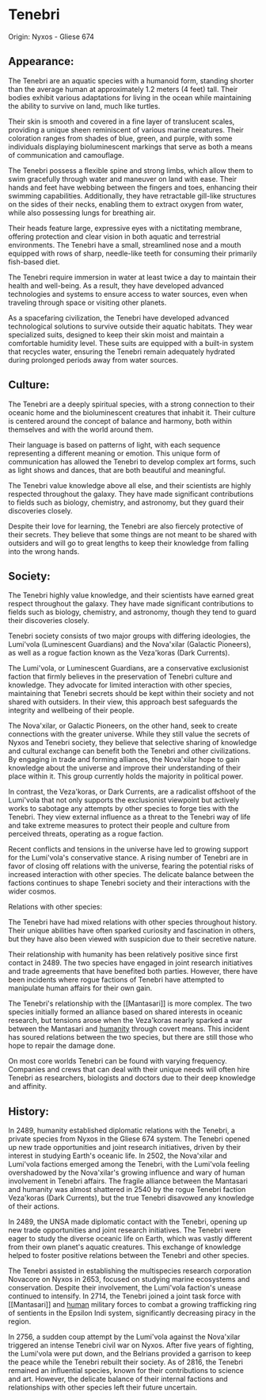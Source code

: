# Tenebri

Origin:
Nyxos - Gliese 674

## Appearance:

The Tenebri are an aquatic species with a humanoid form, standing shorter than the average human at approximately 1.2 meters (4 feet) tall. Their bodies exhibit various adaptations for living in the ocean while maintaining the ability to survive on land, much like turtles.

Their skin is smooth and covered in a fine layer of translucent scales, providing a unique sheen reminiscent of various marine creatures. Their coloration ranges from shades of blue, green, and purple, with some individuals displaying bioluminescent markings that serve as both a means of communication and camouflage.

The Tenebri possess a flexible spine and strong limbs, which allow them to swim gracefully through water and maneuver on land with ease. Their hands and feet have webbing between the fingers and toes, enhancing their swimming capabilities. Additionally, they have retractable gill-like structures on the sides of their necks, enabling them to extract oxygen from water, while also possessing lungs for breathing air.

Their heads feature large, expressive eyes with a nictitating membrane, offering protection and clear vision in both aquatic and terrestrial environments. The Tenebri have a small, streamlined nose and a mouth equipped with rows of sharp, needle-like teeth for consuming their primarily fish-based diet.

The Tenebri require immersion in water at least twice a day to maintain their health and well-being. As a result, they have developed advanced technologies and systems to ensure access to water sources, even when traveling through space or visiting other planets.

As a spacefaring civilization, the Tenebri have developed advanced technological solutions to survive outside their aquatic habitats. They wear specialized suits, designed to keep their skin moist and maintain a comfortable humidity level. These suits are equipped with a built-in system that recycles water, ensuring the Tenebri remain adequately hydrated during prolonged periods away from water sources.

## Culture:

The Tenebri are a deeply spiritual species, with a strong connection to their oceanic home and the bioluminescent creatures that inhabit it. Their culture is centered around the concept of balance and harmony, both within themselves and with the world around them.

Their language is based on patterns of light, with each sequence representing a different meaning or emotion. This unique form of communication has allowed the Tenebri to develop complex art forms, such as light shows and dances, that are both beautiful and meaningful.

The Tenebri value knowledge above all else, and their scientists are highly respected throughout the galaxy. They have made significant contributions to fields such as biology, chemistry, and astronomy, but they guard their discoveries closely.

Despite their love for learning, the Tenebri are also fiercely protective of their secrets. They believe that some things are not meant to be shared with outsiders and will go to great lengths to keep their knowledge from falling into the wrong hands.

## Society:

The Tenebri highly value knowledge, and their scientists have earned great respect throughout the galaxy. They have made significant contributions to fields such as biology, chemistry, and astronomy, though they tend to guard their discoveries closely.

Tenebri society consists of two major groups with differing ideologies, the Lumi'vola (Luminescent Guardians) and the Nova'xilar (Galactic Pioneers), as well as a rogue faction known as the Veza'koras (Dark Currents).

The Lumi'vola, or Luminescent Guardians, are a conservative exclusionist faction that firmly believes in the preservation of Tenebri culture and knowledge. They advocate for limited interaction with other species, maintaining that Tenebri secrets should be kept within their society and not shared with outsiders. In their view, this approach best safeguards the integrity and wellbeing of their people.

The Nova'xilar, or Galactic Pioneers, on the other hand, seek to create connections with the greater universe. While they still value the secrets of Nyxos and Tenebri society, they believe that selective sharing of knowledge and cultural exchange can benefit both the Tenebri and other civilizations. By engaging in trade and forming alliances, the Nova'xilar hope to gain knowledge about the universe and improve their understanding of their place within it. This group currently holds the majority in political power.

In contrast, the Veza'koras, or Dark Currents, are a radicalist offshoot of the Lumi'vola that not only supports the exclusionist viewpoint but actively works to sabotage any attempts by other species to forge ties with the Tenebri. They view external influence as a threat to the Tenebri way of life and take extreme measures to protect their people and culture from perceived threats, operating as a rogue faction.

Recent conflicts and tensions in the universe have led to growing support for the Lumi'vola's conservative stance. A rising number of Tenebri are in favor of closing off relations with the universe, fearing the potential risks of increased interaction with other species. The delicate balance between the factions continues to shape Tenebri society and their interactions with the wider cosmos.

Relations with other species:

The Tenebri have had mixed relations with other species throughout history. Their unique abilities have often sparked curiosity and fascination in others, but they have also been viewed with suspicion due to their secretive nature.

Their relationship with humanity has been relatively positive since first contact in 2489. The two species have engaged in joint research initiatives and trade agreements that have benefited both parties. However, there have been incidents where rogue factions of Tenebri have attempted to manipulate human affairs for their own gain.

The Tenebri's relationship with the [[Mantasari]] is more complex. The two species initially formed an alliance based on shared interests in oceanic research, but tensions arose when the Veza'koras nearly sparked a war between the Mantasari and [humanity](humans.md) through covert means. This incident has soured relations between the two species, but there are still those who hope to repair the damage done.

On most core worlds Tenebri can be found with varying frequency. Companies and crews that can deal with their unique needs will often hire Tenebri as researchers, biologists and doctors due to their deep knowledge and affinity.

## History:

In 2489, humanity established diplomatic relations with the Tenebri, a private species from Nyxos in the Gliese 674 system. The Tenebri opened up new trade opportunities and joint research initiatives, driven by their interest in studying Earth's oceanic life. In 2502, the Nova'xilar and Lumi'vola factions emerged among the Tenebri, with the Lumi'vola feeling overshadowed by the Nova'xilar's growing influence and wary of human involvement in Tenebri affairs. The fragile alliance between the Mantasari and humanity was almost shattered in 2540 by the rogue Tenebri faction Veza'koras (Dark Currents), but the true Tenebri disavowed any knowledge of their actions.

In 2489, the UNSA made diplomatic contact with the Tenebri, opening up new trade opportunities and joint research initiatives. The Tenebri were eager to study the diverse oceanic life on Earth, which was vastly different from their own planet's aquatic creatures. This exchange of knowledge helped to foster positive relations between the Tenebri and other species.

The Tenebri assisted in establishing the multispecies research corporation Novacore on Nyxos in 2653, focused on studying marine ecosystems and conservation. Despite their involvement, the Lumi'vola faction's unease continued to intensify. In 2714, the Tenebri joined a joint task force with [[Mantasari]] and [human](humans.md) military forces to combat a growing trafficking ring of sentients in the Epsilon Indi system, significantly decreasing piracy in the region.

In 2756, a sudden coup attempt by the Lumi'vola against the Nova'xilar triggered an intense Tenebri civil war on Nyxos. After five years of fighting, the Lumi'vola were put down, and the Belrians provided a garrison to keep the peace while the Tenebri rebuilt their society. As of 2816, the Tenebri remained an influential species, known for their contributions to science and art. However, the delicate balance of their internal factions and relationships with other species left their future uncertain.
